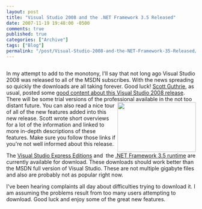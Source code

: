 ```yaml
---
layout: post
title: "Visual Studio 2008 and the .NET Framework 3.5 Released"
date: 2007-11-19 19:48:00 -0500
comments: true
published: true
categories: ["Archive"]
tags: ["Blog"]
permalink: "/post/Visual-Studio-2008-and-the-NET-Framework-35-Released/"
---
```

<!-- more -->



<p><img src="http://msdn2.microsoft.com/en-us/vstudio/aa718325.vs08_isHere.jpg" alt="" /></p>
<p>In my attempt to add to the monotony, I'll say that not long ago Visual Studio 2008 was released to all of the MSDN subscribes. With the news spreading so quickly the downloads are all taking forever. Good luck! <a href="http://weblogs.asp.net/scottgu/" target="_blank">Scott Guthrie</a>, as usual, posted some <a href="http://weblogs.asp.net/scottgu/archive/2007/11/19/visual-studio-2008-and-net-3-5-released.aspx" target="_blank">good content about this Visual Studio 2008 release</a>. There will be some trial versions of the professional available in the not too distant future. <img src="http://www.microsoft.com/express/images/menu/VSE_Menu_Header_Logo.jpg" alt="" width="208" height="132" align="right" />You can also read a nice tour of all of the new features added into this new release. Scott wrote short overviews for a lot of the information and linked to more in-depth descriptions of these features. Make sure you follow those links if you're not well informed about this release.</p>
<p>The <a href="http://www.microsoft.com/express/download/" target="_blank">Visual Studio Express Editions</a> and&nbsp; the <a href="http://www.microsoft.com/downloads/details.aspx?FamilyId=333325FD-AE52-4E35-B531-508D977D32A6&amp;displaylang=en" target="_blank">.NET Framework 3.5 runtime</a> are currently available for download. These downloads should work better than the MSDN full version of Visual Studio. These are not multiple gigabyte files and also are probably not as popular right now.</p>
<p>I've been hearing complaints all day about difficulties trying to download it. I am assuming the problems result from too many users attempting to download. Good luck and enjoy some of the great new features.</p>
